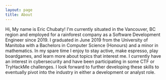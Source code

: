 ```yaml
---
layout: page
title: About
---
```


Hi, My name is Eric Chubaty! I'm currently situated in the Vancouver, BC region and employed for a rainforest company as a Software Development Engineer since 2019. I graduated in June 2019 from the University of Manitoba with a Bachelors in Computer Science (Honours) and a minor in mathematics. In my spare time I enjoy to stay active, make espresso, play boardgames, and learn more about topics that interest me. I currently have an interest in cybersecurity and have been participating in some CTF or TryHackMe challenges. I look forward to further developing these skills to eventually pivot into the industry in either a development or analyst role.